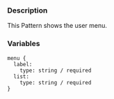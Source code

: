 ### Description
This Pattern shows the user menu.

### Variables
~~~
menu {
  label:
    type: string / required
  list:
    type: string / required
}
~~~